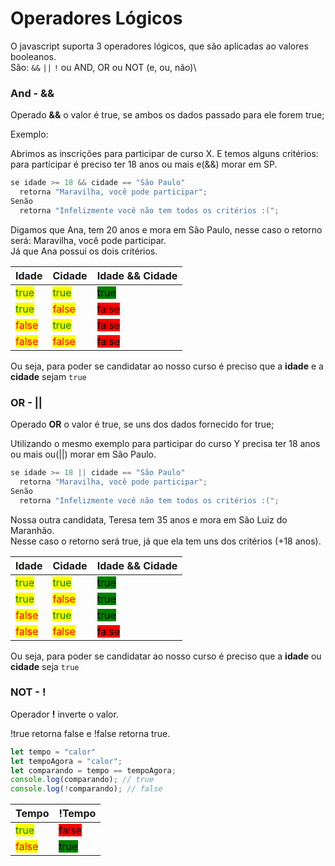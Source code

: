 # Operadores Lógicos



O javascript suporta 3 operadores lógicos, que são aplicadas ao valores booleanos.\
São: `&&` `||` `!` ou AND, OR ou NOT (e, ou, não)\


### And - &&

Operado **&&** o valor é true, se ambos os dados passado para ele forem true;

Exemplo:&#x20;

Abrimos as inscrições para participar de curso X. E temos alguns critérios: para participar é preciso ter 18 anos ou mais e(&&) morar em SP.

```js
se idade >= 18 && cidade == "São Paulo"
  retorna "Maravilha, você pode participar";
Senão
  retorna "Infelizmente você não tem todos os critérios :(";
```

Digamos que Ana, tem 20 anos e mora em São Paulo, nesse caso o retorno será: Maravilha, você pode participar.\
Já que Ana possui os dois critérios.

| Idade                                  | Cidade                                 | Idade && Cidade                                   |
| -------------------------------------- | -------------------------------------- | ------------------------------------------------- |
| <mark style="color:green;">true</mark> | <mark style="color:green;">true</mark> | <mark style="background-color:green;">true</mark> |
| <mark style="color:green;">true</mark> | <mark style="color:red;">false</mark>  | <mark style="background-color:red;">false</mark>  |
| <mark style="color:red;">false</mark>  | <mark style="color:green;">true</mark> | <mark style="background-color:red;">false</mark>  |
| <mark style="color:red;">false</mark>  | <mark style="color:red;">false</mark>  | <mark style="background-color:red;">false</mark>  |

Ou seja, para poder se candidatar ao nosso curso é preciso que a **idade** e a **cidade** sejam `true`

### OR - ||

Operado **OR** o valor é true, se uns dos dados fornecido for true;

Utilizando o mesmo exemplo para participar do curso Y precisa ter 18 anos ou mais ou(||) morar em São Paulo.

```js
se idade >= 18 || cidade == "São Paulo"
  retorna "Maravilha, você pode participar";
Senão
  retorna "Infelizmente você não tem todos os critérios :(";
```

Nossa outra candidata, Teresa tem 35 anos e mora em São Luiz do Maranhão.\
Nesse caso o retorno será true, já que ela tem uns dos critérios (+18 anos).

| Idade                                  | Cidade                                 | Idade && Cidade                                   |
| -------------------------------------- | -------------------------------------- | ------------------------------------------------- |
| <mark style="color:green;">true</mark> | <mark style="color:green;">true</mark> | <mark style="background-color:green;">true</mark> |
| <mark style="color:green;">true</mark> | <mark style="color:red;">false</mark>  | <mark style="background-color:green;">true</mark> |
| <mark style="color:red;">false</mark>  | <mark style="color:green;">true</mark> | <mark style="background-color:green;">true</mark> |
| <mark style="color:red;">false</mark>  | <mark style="color:red;">false</mark>  | <mark style="background-color:red;">false</mark>  |

Ou seja, para poder se candidatar ao nosso curso é preciso que a **idade** ou **cidade** seja `true`

### NOT - !

Operador **!** inverte o valor.

!true retorna false e !false retorna true.

```js
let tempo = "calor"
let tempoAgora = "calor";
let comparando = tempo == tempoAgora;
console.log(comparando); // true
console.log(!comparando); // false
```

| Tempo                                  | !Tempo                                            |
| -------------------------------------- | ------------------------------------------------- |
| <mark style="color:green;">true</mark> | <mark style="background-color:red;">false</mark>  |
| <mark style="color:red;">false</mark>  | <mark style="background-color:green;">true</mark> |


